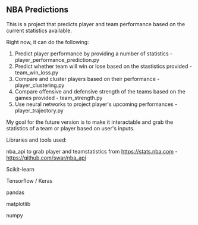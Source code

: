 ## NBA Predictions

This is a project that predicts player and team performance based on the current statistics available.

Right now, it can do the following:

1. Predict player performance by providing a number of statistics - player_performance_prediction.py
2. Predict whether team will win or lose based on the stastistics provided - team_win_loss.py
3. Compare and cluster players based on their performance - player_clustering.py
4. Compare offensive and defensive strength of the teams based on the games provided - team_strength.py
5. Use neural networks to project player's upcoming performances - player_trajectory.py

My goal for the future version is to make it interactable and grab the statistics of a team or player based on user's inputs.

Libraries and tools used:

nba_api to grab player and teamstatistics from https://stats.nba.com - https://github.com/swar/nba_api

Scikit-learn

Tensorflow / Keras

pandas

matplotlib

numpy
